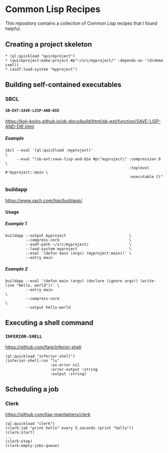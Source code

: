 # Common Lisp Recipes

This repository contains a collection of Common Lisp recipes that I found helpful.

## Creating a project skeleton

```
* (ql:quickload "quickproject")
* (quickproject:make-project #p"~/src/myproject/" :depends-on '(drakma cxml))
* (asdf:load-system "myproject")
```

## Building self-contained executables

### SBCL

#### `SB-EXT:SAVE-LISP-AND-DIE`

https://koji-kojiro.github.io/sb-docs/build/html/sb-ext/function/SAVE-LISP-AND-DIE.html

##### Example
```
sbcl --eval '(ql:quickload :myproject)'                                            \
     --eval "(sb-ext:save-lisp-and-die #p\"myproject\" :compression 9              \
                                                       :toplevel #'myproject::main \
                                                       :executable t)"
```

### buildapp

https://www.xach.com/lisp/buildapp/

#### Usage

##### Example 1
```
buildapp --output myproject                            \
         --compress-core                               \
         --asdf-path ~/src/myproject/                  \
         --load-system myproject                       \
         --eval '(defun main (args) (myproject:main))' \
         --entry main
```

##### Example 2
```
buildapp --eval '(defun main (argv) (declare (ignore argv)) (write-line "Hello, world"))' \
         --entry main                                                                     \
         --compress-core                                                                  \
         --output hello-world
```

## Executing a shell command

### `INFERIOR-SHELL`

https://github.com/fare/inferior-shell

```
(ql:quickload "inferior-shell")
(inferior-shell:run "ls"
                    :on-error nil
                    :error-output :string
                    :output :string)
```

## Scheduling a job

### Clerk

https://github.com/lisp-maintainers/clerk

```
(ql:quickload "clerk")
(clerk:job "print hello" every 5.seconds (print "hello"))
(clerk:start)
...
(clerk:stop)
(clerk:empty-jobs-queue)
```
